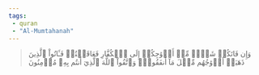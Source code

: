 ```yaml
---
tags: 
 - quran 
 - "Al-Mumtahanah"
---
```


> وَإِن فَاتَكُمۡ شَيۡءٞ مِّنۡ أَزۡوَٰجِكُمۡ إِلَى ٱلۡكُفَّارِ فَعَاقَبۡتُمۡ فَـَٔاتُواْ ٱلَّذِينَ ذَهَبَتۡ أَزۡوَٰجُهُم مِّثۡلَ مَآ أَنفَقُواْۚ وَٱتَّقُواْ ٱللَّهَ ٱلَّذِيٓ أَنتُم بِهِۦ مُؤۡمِنُونَ
